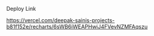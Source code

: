 Deploy Link

https://vercel.com/deepak-sainis-projects-b81f152e/recharts/6sWB6iWEAPHwiJ4FVevNZMFAqszu
